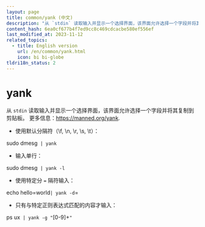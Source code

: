```yaml
---
layout: page
title: common/yank (中文)
description: "从 `stdin` 读取输入并显示一个选择界面，该界面允许选择一个字段并将其复制到剪贴板。"
content_hash: 6ea0cf677b4f7ed9cc8c469cdcacbe580ef556ef
last_modified_at: 2023-11-12
related_topics:
  - title: English version
    url: /en/common/yank.html
    icon: bi bi-globe
tldri18n_status: 2
---
```

# yank

从 `stdin` 读取输入并显示一个选择界面，该界面允许选择一个字段并将其复制到剪贴板。
更多信息：<https://manned.org/yank>.

- 使用默认分隔符（\f, \n, \r, \s, \t）：

<span class="tldr-var badge badge-pill bg-dark-lm bg-white-dm text-white-lm text-dark-dm font-weight-bold">sudo dmesg</span>` | yank`

- 输入单行：

<span class="tldr-var badge badge-pill bg-dark-lm bg-white-dm text-white-lm text-dark-dm font-weight-bold">sudo dmesg</span>` | yank -l`

- 使用特定分 `=` 隔符输入：

<span class="tldr-var badge badge-pill bg-dark-lm bg-white-dm text-white-lm text-dark-dm font-weight-bold">echo hello=world</span>` | yank -d `<span class="tldr-var badge badge-pill bg-dark-lm bg-white-dm text-white-lm text-dark-dm font-weight-bold">=</span>

- 只有与特定正则表达式匹配的内容才输入：

<span class="tldr-var badge badge-pill bg-dark-lm bg-white-dm text-white-lm text-dark-dm font-weight-bold">ps ux</span>` | yank -g "`<span class="tldr-var badge badge-pill bg-dark-lm bg-white-dm text-white-lm text-dark-dm font-weight-bold">[0-9]+</span>`"`
